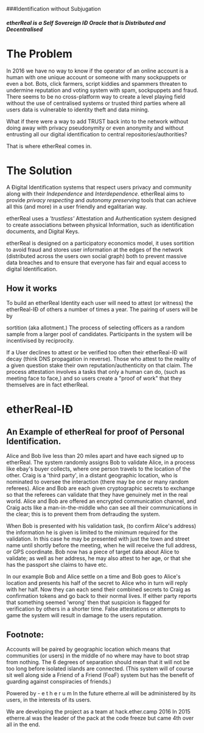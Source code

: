 ###Identification without Subjugation
#### *etherReal is a Self Sovereign IÐ Oracle that is Distributed and Decentralised*


# The Problem
In 2016 we have no way to know if the operator of an online account is a human with one unique account or someone with many sockpuppets or even a bot. Bots, click farmers, script kiddies and spammers threaten to undermine reputation and voting system with spam, sockpuppets and fraud. There seems to be no cross-platform way to create a level playing field without the use of centralised systems or trusted third parties where all users data is vulnerable to identity theft and data mining.

What if there were a way to add TRUST back into to the network without doing away with privacy pseudonymity or even anonymity and without entrusting all our digital identification to central repositories/authorities?

That is where etherReal comes in.

# The Solution
A Ðigital Identification systems that respect users privacy and community along with their *Independence* and *Interdependence*.  etherReal aims to provide *privacy respecting* and *autonomy preserving* tools that can achieve all this (and more) in a user friendly and egalitarian way.

etherReal uses a _'trustless'_ Attestation and Authentication system designed to create associations between physical Information, such as identification documents, and Digital Keys.  

etherReal is designed on a participatory economics model, it uses sortition to avoid fraud and stores user information at the edges of the network (distributed across the users own social graph) both to prevent massive data breaches and to ensure that everyone has fair and equal access to digital Identification.
## How it works
To build an etherReal Identity each user will need to attest (or witness) the etherReal-IÐ of others a number of times a year. The pairing of users will be by

sortition (aka allotment.) The process of selecting officers as a random sample from a larger pool of candidates. Participants in the system will be incentivised by reciprocity.

If a User declines to attest or be verified too often their etherReal-IÐ will decay (think DNS propagation in reverse). Those who attest to the reality of a given question stake their own reputation/authenticity on that claim. The process attestation involves a tasks that only a human can do, (such as meeting face to face,) and so users create a "proof of work" that they themselves are in fact etherReal.

# etherReal-IÐ
## An Example of etherReal for proof of Personal Identification.
Alice and Bob live less than 20 miles apart and have each signed up to etherReal. The system randomly assigns Bob to validate Alice, in a process like ebay's buyer collects, where one person travels to the location of the other.   Craig is a 'third party', in a distant geographic location, who is nominated to oversee the interaction (there may be one or many random referees). Alice and Bob are each given cryptographic secrets to exchange so that the referees can validate that they have genuinely met in the real world. Alice and Bob are offered an encrypted communication channel, and Craig acts like a man-in-the-middle who can see all their communications in the clear; this is to prevent them from defrauding the system.

When Bob is presented with his validation task, (to confirm Alice's address) the information he is given is limited to the minimum required for the validation. In this case he may be presented with just the town and street name until shortly before the meeting, when he will receive the full address, or GPS coordinate.  Bob now has a piece of target data about Alice to validate;  as well as her address, he may also attest to her age, or that she has the passport she claims to have etc.

In our example Bob and Alice settle on a time and Bob goes to Alice's location and presents his half of the secret to Alice who in turn will reply with her half. Now they can each send their combined secrets to Craig as confirmation tokens and go back to their normal lives. If either party reports that something seemed 'wrong' then that suspicion is flagged for verification by others in a shorter time.  False attestations or attempts to game the system will result in damage to the users reputation.



## Footnote: 

Accounts will be paired by geographic location which means that communities (or users) in the middle of no where may have to boot strap from nothing. The 6 degrees of separation should mean that it will not be too long before isolated islands are connected. (This system will of course sit well along side a Friend of a Friend (FoaF) system but has the benefit of guarding against conspiracies of friends.)

Powered by - e t h e r u m 
In the future etherre.al will be administered by its users, in the interests of its users.









We are developing the project as a team at hack.ether.camp 2016 
In 2015 etherre.al was the leader of the pack at the code freeze but came 4th over all in the end.


